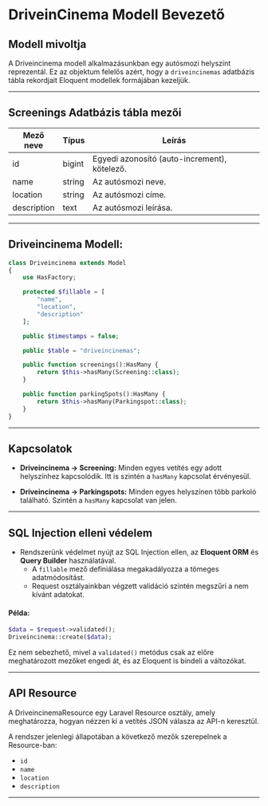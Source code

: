 # DriveinCinema Modell Bevezető

## Modell mivoltja
A Driveincinema modell alkalmazásunkban egy autósmozi helyszínt reprezentál. Ez az objektum felelős azért, hogy a `driveincinemas` adatbázis tábla rekordjait Eloquent modellek formájában kezeljük.
***

## Screenings Adatbázis tábla mezői

| Mező neve         | Típus      | Leírás                                       |
|-------------------|------------|----------------------------------------------|
| id                | bigint     | Egyedi azonosító (auto-increment), kötelező. |
| name              | string     | Az autósmozi neve.                           |
| location          | string     | Az autósmozi címe.                           |
| description       | text       | Az autósmozi leírása.                        |
***

## Driveincinema Modell:
```php
class Driveincinema extends Model
{
    use HasFactory;

    protected $fillable = [
        "name",
        "location",
        "description"
    ];

    public $timestamps = false;

    public $table = "driveincinemas";

    public function screenings():HasMany {
        return $this->hasMany(Screening::class);
    }

    public function parkingSpots():HasMany {
        return $this->hasMany(Parkingspot::class);
    }
}
```
***

## Kapcsolatok
- **Driveincinema -> Screening:** Minden egyes vetítés egy adott helyszínhez kapcsolódik. Itt is szintén a `hasMany` kapcsolat érvényesül.

- **Driveincinema -> Parkingspots:** Minden egyes helyszínen több parkoló található. Szintén a `hasMany` kapcsolat van jelen.
***

## SQL Injection elleni védelem
- Rendszerünk védelmet nyújt az SQL Injection ellen, az **Eloquent ORM** és **Query Builder** használatával.
    - A `fillable` mező definiálása megakadályozza a tömeges adatmódosítást.
    - Request osztályainkban végzett validáció szintén megszűri a nem kívánt adatokat.


#### Példa:
```php
$data = $request->validated();
Driveincinema::create($data);
```
Ez nem sebezhető, mivel a `validated()` metódus csak az előre meghatározott mezőket engedi át, és az Eloquent is bindeli a változókat.
***

## API Resource
A DriveincinemaResource egy Laravel Resource osztály, amely meghatározza, hogyan nézzen ki a vetítés JSON válasza az API-n keresztül.

A rendszer jelenlegi állapotában a következő mezők szerepelnek a Resource-ban:
- `id`
- `name`
- `location`
- `description`
***